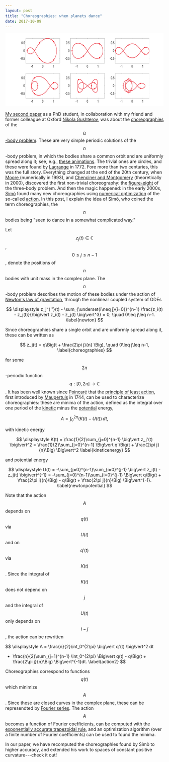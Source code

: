 ```yaml
---
layout: post
title: "Choreographies: when planets dance"
date: 2017-10-09
---
```


<div style="text-align: center;">
	<img src="/blog/choreo.jpg" style="width:733px;height:231px;">
</div>

<a href="http://epubs.siam.org/doi/abs/10.1137/15M1024652">My second paper</a> as a PhD student, 
in collaboration with my friend and former colleague at Oxford 
<a href="http://scholar.google.com/citations?user=w-PVG8sAAAAJ&hl=en">Nikola Gushterov</a>, 
was about the <a href="http://www.scholarpedia.org/article/N-body_choreographies">choreographies</a> 
of the <a href="http://en.wikipedia.org/wiki/N-body_problem">$$n$$-body problem</a>. 
These are very simple periodic solutions of the $$n$$-body problem, in which the bodies share a common orbit and are uniformly spread along it; see, e.g., <a href="http://www.maths.manchester.ac.uk/~jm/Choreographies/">these animations</a>.
The trivial ones are circles, and these were found by 
<a href="http://en.wikipedia.org/wiki/Joseph-Louis_Lagrange">Lagrange</a> in 1772. 
Fore more than two centuries, this was the full story. 
Everything changed at the end of the 20th century, when <a href="http://tuvalu.santafe.edu/~moore/pubs/braids-prl.pdf">Moore
</a> (numerically in 1993), 
and <a href="https://arxiv.org/pdf/math/0011268.pdf">Chenciner and Montgomery</a> (theoretically in 2000), 
discovered the first non-trivial choreography: the 
<a href="https://arxiv.org/pdf/math/0011268.pdf">figure-eight</a> of the three-body problem.
And then the magic happened: in the early 2000s, 
<a href="http://www.math.uni-bielefeld.de/~rehmann/ECM/cdrom/3ecm/pdfs/pant3/simo.pdf">Simò</a> found many 
new choreographies using <a href="http://en.wikipedia.org/wiki/Mathematical_optimization">numerical optimization</a> of the so-called <a href="http://en.wikipedia.org/wiki/Action_(physics)">action</a>.
In this post, I explain the idea of Simò, who coined the term choreographies, the $$n$$ bodies being &#34;seen to dance in a somewhat complicated way.&#34;

Let $$z_j(t)\in\mathbb{C}$$, $$0\leq j\leq n-1$$, denote the positions of $$n$$ bodies with unit mass in the complex plane. 
The $$n$$-body problem describes the motion of these bodies under the action of 
<a href="http://en.wikipedia.org/wiki/Newton%27s_law_of_universal_gravitation">Newton's law of gravitation</a>, through the nonlinear coupled system of ODEs

$$
\displaystyle 
z_j^{''}(t) - \sum_{\underset{i\neq j}{i=0}}^{n-1} \frac{z_i(t) - z_j(t)}{\big\vert z_i(t) - z_j(t) \big\vert^3} = 0, 
\quad 0\leq j\leq n-1.
\label{newton}
$$

Since choreographies share a single orbit and are uniformly spread along it, these can be written as

$$
z_j(t) = q\Big(t + \frac{2\pi j}{n}	\Big), \quad 0\leq j\leq n-1,
\label{choreographies}
$$

for some $$2\pi$$-periodic function $$q:[0,2\pi]\rightarrow\mathbb{C}$$. 
It has been well known since <a href="http://en.wikipedia.org/wiki/Henri_Poincaré">Poincaré</a> 
that the <a href="http://en.wikipedia.org/wiki/Principle_of_least_action">principle of least action</a>, first introduced by 
<a href="http://en.wikipedia.org/wiki/Pierre_Louis_Maupertuis">Maupertuis<a/> in 1744, can be used to characterize choreographies: these are minima of the action, defined as the integral over one period of the 
<a href="http://en.wikipedia.org/wiki/Kinetic_energy">kinetic</a> minus the 
<a href="http://en.wikipedia.org/wiki/Potential_energy">potential</a> energy,

$$
A = \int_0^{2\pi} \big(K(t) - U(t)\big)\,dt,
\label{action}
$$

with kinetic energy

$$
\displaystyle 
K(t) = \frac{1}{2}\sum_{j=0}^{n-1} \big\vert z_j'(t) \big\vert^2 = \frac{1}{2}\sum_{j=0}^{n-1} 
\Big\vert q'\Big(t + \frac{2\pi j}{n}\Big) \Big\vert^2
\label{kineticenergy}
$$

and potential energy

$$
\displaystyle 
U(t) = -\sum_{j=0}^{n-1}\sum_{i=0}^{j-1} \big\vert z_i(t) - z_j(t) \big\vert^{-1} = -\sum_{j=0}^{n-1}\sum_{i=0}^{j-1}
\Big\vert q\Big(t + \frac{2\pi i}{n}\Big) - q\Big(t + \frac{2\pi j}{n}\Big) \Big\vert^{-1}.
\label{newtonpotential}
$$

Note that the action $$A$$ depends on $$q(t)$$ via $$U(t)$$ and on $$q'(t)$$ via $$K(t)$$. 
Since the integral of $$K(t)$$ does not depend on $$j$$ and the integral of $$U(t)$$
only depends on $$i-j$$, the action can be rewritten

$$
\displaystyle 
A = \frac{n}{2}\int_0^{2\pi} \big\vert q'(t) \big\vert^2 dt
+ \frac{n}{2}\sum_{j=1}^{n-1} \int_0^{2\pi} \Big\vert q(t) - q\Big(t + \frac{2\pi j}{n}\Big) \Big\vert^{-1}dt.
\label{action2}
$$

Choreographies correspond to functions $$q(t)$$ which minimize $$A$$. Since these are closed curves in the complex plane, these can be represendted by 
<a href="http://en.wikipedia.org/wiki/Fourier_series">Fourier series</a>.
The action $$A$$ becomes a function of Fourier coefficients, can be computed with the
<a href="http://people.maths.ox.ac.uk/trefethen/publication/PDF/2014_149.pdf">exponentially accurate trapezoidal rule</a>, 
and an optimization algorithm (over a finite number of Fourier coefficients) can be used to found the minima.

In our paper, we have recomputed the choreographies found by Simò to higher accuracy, and extended his work to spaces of constant positive curvature---check it out!
